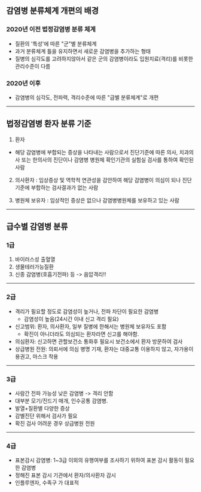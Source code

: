 ## 감염병 분류체계 개편의 배경

### 2020년 이전 법정감염병 분류 체계
- 질환의 '특성'에 따른 "군"별 분류체계
- 과거 분류체계 틀을 유지하면서 새로운 감염병을 추가하는 형태
- 질병의 심각도를 고려하지않아서 같은 군의 감염병이라도 입원치료(격리)를 비롯한 관리수준이 다름

### 2020년 이후
- 감염병의 심각도, 전파력, 격리수준에 따른 "급별 분류체계"로 개편

***


## 법정감염병 환자 분류 기준
1. 환자  
- 해당 감염병에 부합되는 증상을 나타내는 사람으로서 진단기준에 따른 의사, 치과의사 또는 한의사의 진단이나 감염병 병원체 확인기관의 실험실 검사를 통하여 확인된 사람

2. 의사환자
: 임상증상 및 역학적 연관성을 감안하여 해당 감염병이 의심이 되나 진단 기준에 부합하는 검사결과가 없는 사람

3. 병원체 보유자
: 임상적인 증상은 없으나 감염병병원체를 보유하고 있는 사람

***

## 급수별 감염병 분류
### 1급
1. 바이러스성 출혈열
2. 생물테러가능질환
3. 신종 감염병(호흡기전파) 등
-> 음압격리!!

***

### 2급
- 격리가 필요할 정도로 감염성이 높거나, 전파 차단이 필요한 감염병
     - 감염성이 높음(24시간 이내 신고 격리 필요)
- 신고범위: 환자, 의사환자, 일부 질병에 한해서는 병원체 보유자도 포함
    - 확진이 아니더라도 의심되는 환자라면 신고를 해야함.
- 의심환자: 신고하면 관할보건소 통화후 필요시 보건소에서 환자 방문하여 검사
- 상급병원 전원: 의뢰서에 의심 병명 기재, 환자는 대중교통 이용하지 않고, 자가용이용권고, 마스크 착용

***

### 3급
- 사람간 전파 가능성 낮은 감염병 -> 격리 안함
- 대부분 모기/진드기 매개, 인수공통 감염병.
- 발열+질환별 다양한 증상
- 감별진단 위해서 검사가 필요
- 확진 검사 어려운 경우 상급병원 전원

***

### 4급
- 표본감시 감염병: 1~3급 이외의 유행여부를 조사하기 위하여 표본 감시 활동이 필요한 감염병
- 정해진 표본 감시 기관에서 환자/의사환자 감시
- 인플루엔자, 수족구 가 대표적

